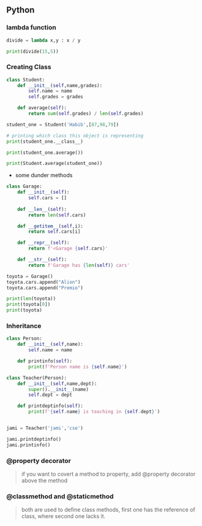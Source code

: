 ## Python

### lambda function

```python
divide = lambda x,y : x / y

print(divide(15,5))
```

### Creating Class
```python
class Student:
    def __init__(self,name,grades):
        self.name = name
        self.grades = grades

    def average(self):
        return sum(self.grades) / len(self.grades)

student_one = Student('Habib',[87,98,79])

# printing which class this object is representing
print(student_one.__class__)

print(student_one.average())

print(Student.average(student_one))
```

- some dunder methods
```python
class Garage:
    def __init__(self):
        self.cars = []
    
    def __len__(self):
        return len(self.cars)

    def __getitem__(self,i):
        return self.cars[i]

    def __repr__(self):
        return f'<Garage {self.cars}'

    def __str__(self):
        return f'Garage has {len(self)} cars'

toyota = Garage()
toyota.cars.append("Alion")
toyota.cars.append("Premio")

print(len(toyota))
print(toyota[0])
print(toyota)

```

### Inheritance
```python
class Person:
    def __init__(self,name):
        self.name = name

    def printinfo(self):
        print(f'Person name is {self.name}')

class Teacher(Person):
    def __init__(self,name,dept):
        super().__init__(name)
        self.dept = dept

    def printdeptinfo(self):
        print(f'{self.name} is teaching in {self.dept}')


jami = Teacher('jami','cse')

jami.printdeptinfo()
jami.printinfo()
```

### @property decorator
> if you want to covert a method to property, add @property decorator above the method

### @classmethod and @staticmethod
> both are used to define class methods, first one has the reference of class, where second one lacks it.

